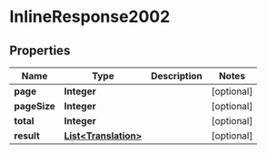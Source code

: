 # InlineResponse2002

## Properties
Name | Type | Description | Notes
------------ | ------------- | ------------- | -------------
**page** | **Integer** |  |  [optional]
**pageSize** | **Integer** |  |  [optional]
**total** | **Integer** |  |  [optional]
**result** | [**List&lt;Translation&gt;**](Translation.md) |  |  [optional]
